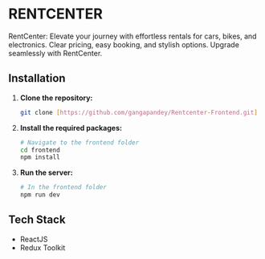 # RENTCENTER

RentCenter: Elevate your journey with effortless rentals for cars, bikes, and electronics. Clear pricing, easy booking, and stylish options. Upgrade seamlessly with RentCenter.

## Installation

1. **Clone the repository:**

    ```bash
    git clone [https://github.com/gangapandey/Rentcenter-Frontend.git]
    ```

2. **Install the required packages:**

    ```bash
    # Navigate to the frontend folder
    cd frontend
    npm install
    ```

3. **Run the server:**

    ```bash
    # In the frontend folder
    npm run dev
    ```

## Tech Stack

- ReactJS
- Redux Toolkit



 
